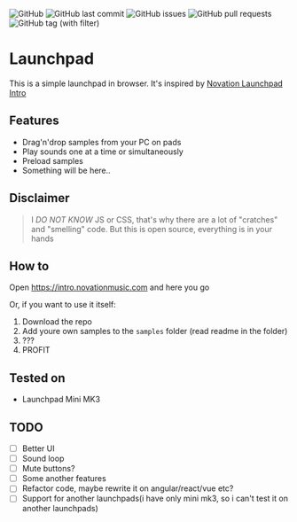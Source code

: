 ![GitHub](https://img.shields.io/github/license/temamagic/launchpad)
![GitHub last commit](https://img.shields.io/github/last-commit/temamagic/launchpad)
![GitHub issues](https://img.shields.io/github/issues/temamagic/launchpad)
![GitHub pull requests](https://img.shields.io/github/issues-pr/temamagic/launchpad)
![GitHub tag (with filter)](https://img.shields.io/github/v/tag/temamagic/launchpad)

# Launchpad 

This is a simple launchpad in browser. It's inspired by [Novation Launchpad Intro](https://intro.novationmusic.com/)

## Features
- Drag'n'drop samples from your PC on pads
- Play sounds one at a time or simultaneously
- Preload samples
- Something will be here..

## Disclaimer
> I *DO NOT KNOW* JS or CSS, that's why there are a lot of "cratches" and "smelling" code. But this is open source, everything is in your hands

## How to
Open https://intro.novationmusic.com and here you go

Or, if you want to use it itself:
1. Download the repo
2. Add youre own samples to the `samples` folder (read readme in the folder)
3. ???
4. PROFIT

## Tested on
- Launchpad Mini MK3

## TODO
- [ ] Better UI
- [ ] Sound loop
- [ ] Mute buttons?
- [ ] Some another features
- [ ] Refactor code, maybe rewrite it on angular/react/vue etc?
- [ ] Support for another launchpads(i have only mini mk3, so i can't test it on another launchpads)
